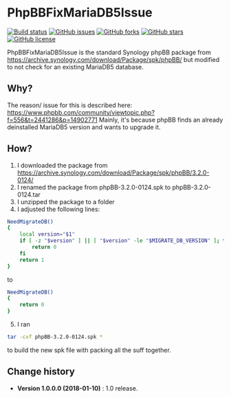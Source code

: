 # PhpBBFixMariaDB5Issue

[![Build status](https://ci.appveyor.com/api/projects/status/2eyyigxnfl79ur0t?svg=true)](https://ci.appveyor.com/project/SeppPenner/phpbbfixmariadb5issue)
[![GitHub issues](https://img.shields.io/github/issues/SeppPenner/PhpBBFixMariaDB5Issue.svg)](https://github.com/SeppPenner/PhpBBFixMariaDB5Issue/issues)
[![GitHub forks](https://img.shields.io/github/forks/SeppPenner/PhpBBFixMariaDB5Issue.svg)](https://github.com/SeppPenner/PhpBBFixMariaDB5Issue/network)
[![GitHub stars](https://img.shields.io/github/stars/SeppPenner/PhpBBFixMariaDB5Issue.svg)](https://github.com/SeppPenner/PhpBBFixMariaDB5Issue/stargazers)
[![GitHub license](https://img.shields.io/badge/license-AGPL-blue.svg)](https://raw.githubusercontent.com/SeppPenner/PhpBBFixMariaDB5Issue/master/License.txt)

PhpBBFixMariaDB5Issue is the standard Synology phpBB package from https://archive.synology.com/download/Package/spk/phpBB/ but modified to not check for an existing MariaDB5 database.

## Why?
The reason/ issue for this is described here: https://www.phpbb.com/community/viewtopic.php?f=556&t=2441286&p=14902771
Mainly, it's because phpBB finds an already deinstalled MariaDB5 version and wants to upgrade it.

## How?
1. I downloaded the package from https://archive.synology.com/download/Package/spk/phpBB/3.2.0-0124/
2. I renamed the package from phpBB-3.2.0-0124.spk to phpBB-3.2.0-0124.tar
3. I unzipped the package to a folder
4. I adjusted the following lines:

```bash
NeedMigrateDB()
{
	local version="$1"
	if [ -z "$version" ] || [ "$version" -le "$MIGRATE_DB_VERSION" ]; then
		return 0
	fi
	return 1
}
```

to 

```bash
NeedMigrateDB()
{
	return 0
}
```

5. I ran 
```bash
tar -cvf phpBB-3.2.0-0124.spk *
```
to build the new spk file with packing all the suff together.


Change history
--------------
* **Version 1.0.0.0 (2018-01-10)** : 1.0 release.
